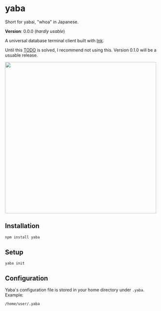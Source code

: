 # yaba

Short for yabai, "whoa" in Japanese.

**Version**: 0.0.0 (_hardly usable_)

A universal database terminal client built with [Ink](https://github.com/vadimdemedes/ink).

Until this [TODO](https://github.com/olingern/yaba/blob/master/src/providers/PostgresSQL.ts#L63) is solved, 
I recommend not using this. Version 0.1.0 will be a usuable release.

<img height="500" src="https://user-images.githubusercontent.com/1470297/91042907-8f6de380-e5e0-11ea-9a34-e4a9500f9378.gif" />


## Installation

```bash
npm install yaba
```

## Setup

```
yaba init
```

## Configuration

Yaba's configuration file is stored in your home directory under `.yaba`. Example:

```
/home/user/.yaba
```
